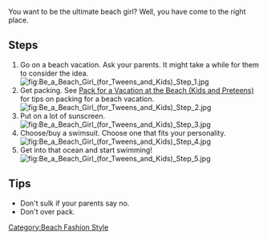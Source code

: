 You want to be the ultimate beach girl? Well, you have come to the right
place.

## Steps

1.  Go on a beach vacation. Ask your parents. It might take a while for
    them to consider the
    idea.![](Be_a_Beach_Girl_(for_Tweens_and_Kids)_Step_1.jpg "fig:Be_a_Beach_Girl_(for_Tweens_and_Kids)_Step_1.jpg")
2.  Get packing. See [Pack for a Vacation at the Beach (Kids and
    Preteens)](Pack_for_a_Vacation_at_the_Beach_(Kids_and_Preteens) "wikilink")
    for tips on packing for a beach
    vacation.![](Be_a_Beach_Girl_(for_Tweens_and_Kids)_Step_2.jpg "fig:Be_a_Beach_Girl_(for_Tweens_and_Kids)_Step_2.jpg")
3.  Put on a lot of
    sunscreen.![](Be_a_Beach_Girl_(for_Tweens_and_Kids)_Step_3.jpg "fig:Be_a_Beach_Girl_(for_Tweens_and_Kids)_Step_3.jpg")
4.  Choose/buy a swimsuit. Choose one that fits your
    personality.![](Be_a_Beach_Girl_(for_Tweens_and_Kids)_Step_4.jpg "fig:Be_a_Beach_Girl_(for_Tweens_and_Kids)_Step_4.jpg")
5.  Get into that ocean and start
    swimming!![](Be_a_Beach_Girl_(for_Tweens_and_Kids)_Step_5.jpg "fig:Be_a_Beach_Girl_(for_Tweens_and_Kids)_Step_5.jpg")

## Tips

-   Don't sulk if your parents say no.
-   Don't over pack.

[Category:Beach Fashion Style](Category:Beach_Fashion_Style "wikilink")